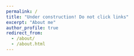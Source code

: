 ```yaml
---
permalink: /
title: "Under construction! Do not click links"
excerpt: "About me"
author_profile: true
redirect_from: 
  - /about/
  - /about.html
---
```




